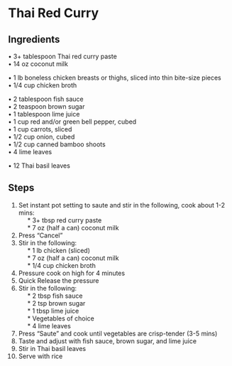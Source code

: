 # Thai Red Curry

## Ingredients
• 3+ tablespoon Thai red curry paste  
• 14 oz coconut milk  
  
• 1 lb boneless chicken breasts or thighs, sliced into thin bite-size pieces  
• 1/4 cup chicken broth  
  
• 2 tablespoon fish sauce  
• 2 teaspoon brown sugar  
• 1 tablespoon lime juice  
• 1 cup red and/or green bell pepper, cubed  
• 1 cup carrots, sliced  
• 1/2 cup onion, cubed  
• 1/2 cup canned bamboo shoots  
• 4 lime leaves  
  
• 12 Thai basil leaves  

## Steps
1. Set instant pot setting to saute and stir in the following, cook about 1-2 mins:  
&nbsp;&nbsp;&nbsp;&nbsp; * 3+ tbsp red curry paste  
&nbsp;&nbsp;&nbsp;&nbsp; * 7 oz (half a can) coconut milk  
2. Press “Cancel”  
3. Stir in the following:  
&nbsp;&nbsp;&nbsp;&nbsp; * 1 lb chicken (sliced)  
&nbsp;&nbsp;&nbsp;&nbsp; * 7 oz (half a can) coconut milk  
&nbsp;&nbsp;&nbsp;&nbsp; * 1/4 cup chicken broth  
4. Pressure cook on high for 4 minutes  
5. Quick Release the pressure  
6. Stir in the following:  
&nbsp;&nbsp;&nbsp;&nbsp; * 2 tbsp fish sauce  
&nbsp;&nbsp;&nbsp;&nbsp; * 2 tsp brown sugar  
&nbsp;&nbsp;&nbsp;&nbsp; * 1 tbsp lime juice  
&nbsp;&nbsp;&nbsp;&nbsp; * Vegetables of choice  
&nbsp;&nbsp;&nbsp;&nbsp; * 4 lime leaves  
7. Press “Saute” and cook until vegetables are crisp-tender (3-5 mins)  
8. Taste and adjust with fish sauce, brown sugar, and lime juice  
9. Stir in Thai basil leaves  
10. Serve with rice  
